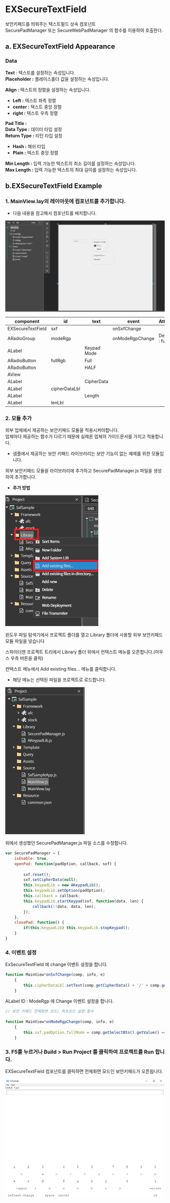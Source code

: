 # EXSecureTextField

보안키패드를 띄워주는 텍스트필드 상속 컴포넌트<br>
SecurePadManager 또는 SecureWebPadManager 의 함수를 이용하여 호출한다.

## a. EXSecureTextField Appearance

### Data
**Text** : 텍스트를 설정하는 속성입니다. <br>
**Placeholder :** 플레이스홀더 값을 설정하는 속성입니다.<br>

 **Align  :** 텍스트의 정렬을 설정하는 속성입니다.<br>
* **Left  :** 텍스트 좌측 정렬 <br>
* **center :**  텍스트 중앙 정렬 <br>
* **right  :** 텍스트 우측 정렬 <br>

**Pad Title :**<br>
**Data Type :** 데이터 타입 설정<br>
**Return Type :** 리턴 타입 설정<br>
* **Hash  :** 해쉬 타입 <br>
* **Plain :**  텍스트 중앙 정렬 <br>

**Min Length :** 입력 가능한 텍스트의 최소 길이를 설정하는 속성입니다.<br>
**Max Length :** 입력 가능한 텍스트의 최대 길이를 설정하는 속성입니다.<br>

## b.EXSecureTextField Example

### 1. MainView.lay의 레이아웃에 컴포넌트를 추가합니다.<br>

 * 다음 내용을 참고해서 컴포넌트를 배치합니다.
 
<img src="../img/sxf1.png"><br>

|component|id|text|event|Attribute|
|---------|--|----|-----|---|
|EXSecureTextField|sxf||onSxfChange|
|ARadioGroup|modeRgp||onModeRgpChange|DefaultID : fullRgb
|ALabel||Keypad Mode|
|ARadioButton|fullRgb|Full|
|ARadioButton||HALF|
|AView||||
|ALabel||CipherData
|ALabel|cipherDataLbl
|ALabel||Length
|ALabel|lenLbl

### 2. 모듈 추가

외부 업체에서 제공하는 보안키패드 모듈울 적용시켜야합니다.<br>
업체마다 제공하는 함수가 다르기 때문에 실제론 업체의 가이드문서를 가지고 적용합니다. 

* 샘플에서 제공하는 보안 키패드 라이브러리는 보안 기능이 없는 예제를 위한 모듈입니다.

외부 보안키패드 모듈을 라이브러리에 추가하고 SecurePadManager.js 파일을 생성하여 추가합니다.<br>

* **추가 방법**

<img src="../img/sxf4.png"><br>

윈도우 파일 탐색기에서 프로젝트 폴더를 열고 Library 폴더에 사용할  외부 보안키패드 모듈 파일을 넣습니다<br>

스파이더젠 프로젝트 트리에서 Library 폴더 위에서 컨텍스트 메뉴를 오픈합니다.(마우스 우측 버튼을 클릭)<br>

 컨텍스트 메뉴에서 Add existing files... 메뉴를 클릭합니다. 

   *  해당 메뉴는 선택된 파일을 프로젝트로 로드합니다.


<img src="../img/sxf3.png"><br>

위에서 생성했던 SecurePadManager.js 파일 소스를 수정합니다.

```js
var SecurePadManager = {
	isEnable: true,
	openPad: function(padOption, callback, sxf) {
	
		sxf.reset();
		sxf.setCipherData(null);
		this.keypadLib = new AKeypadLib();
		this.keypadLib.setOption(padOption);
		this.callback = callback;
		this.keypadLib.startKeypad(sxf, function(data, len) {
			callback(!!data, data, len);
		});
	},
	closePad: function() {
		if(this.keypadLib) this.keypadLib.stopKeypad();
	}
}

```
### 4. 이벤트 설정

ExSecureTextField 에 change 이벤트 설정을 합니다.

```js
function MainView*onSxfChange(comp, info, e)
	{
		this.cipherDataLbl.setText(comp.getCipherData() + '/' + comp.getText().length);
	}

```
ALabel ID : ModeRgp 에 Change 이벤트 설정을 합니다.

```js
// 보안 키패드 전체화면 모드/ 하프모드 설정 함수

function MainView*onModeRgpChange(comp, info, e)
	{
		this.sxf.padOption.fullMode = comp.getSelectBtn().getValue() == 'full';
	}
```



### 3. F5를 누르거나 Build > Run Project 를 클릭하여 프로젝트를 Run 합니다.

EXSecureTextField 컴포넌트를 클릭하면 전체화면 모드인 보안키패드가 오픈됩니다. 

<img src="../img/sxf2.png"><br>
